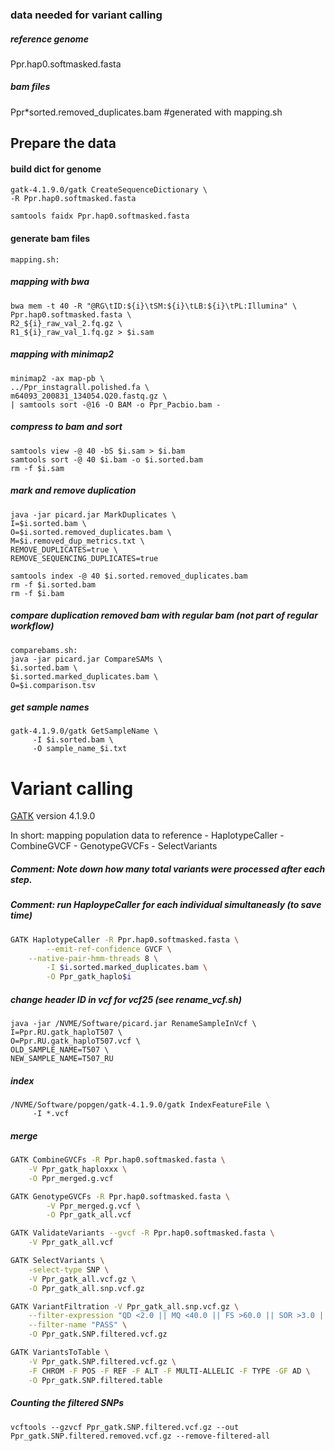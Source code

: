 ### data needed for variant calling
##### reference genome 
Ppr.hap0.softmasked.fasta
##### bam files
Ppr*sorted.removed_duplicates.bam #generated with mapping.sh

## Prepare the data
#### build dict for genome
```
gatk-4.1.9.0/gatk CreateSequenceDictionary \
-R Ppr.hap0.softmasked.fasta
```
```
samtools faidx Ppr.hap0.softmasked.fasta
```
#### generate bam files 
```
mapping.sh:
```
##### mapping with bwa
```
bwa mem -t 40 -R "@RG\tID:${i}\tSM:${i}\tLB:${i}\tPL:Illumina" \
Ppr.hap0.softmasked.fasta \
R2_${i}_raw_val_2.fq.gz \
R1_${i}_raw_val_1.fq.gz > $i.sam
```
##### mapping with minimap2
```
minimap2 -ax map-pb \
../Ppr_instagrall.polished.fa \
m64093_200831_134054.Q20.fastq.gz \
| samtools sort -@16 -O BAM -o Ppr_Pacbio.bam -
```
##### compress to bam and sort
```
samtools view -@ 40 -bS $i.sam > $i.bam
samtools sort -@ 40 $i.bam -o $i.sorted.bam
rm -f $i.sam
```
##### mark and remove duplication
```
java -jar picard.jar MarkDuplicates \
I=$i.sorted.bam \
O=$i.sorted.removed_duplicates.bam \
M=$i.removed_dup_metrics.txt \
REMOVE_DUPLICATES=true \
REMOVE_SEQUENCING_DUPLICATES=true
```
```
samtools index -@ 40 $i.sorted.removed_duplicates.bam
rm -f $i.sorted.bam
rm -f $i.bam
```
##### compare duplication removed bam with regular bam (not part of regular workflow)
```
comparebams.sh:
java -jar picard.jar CompareSAMs \
$i.sorted.bam \
$i.sorted.marked_duplicates.bam \
O=$i.comparison.tsv
```
##### get sample names
```
gatk-4.1.9.0/gatk GetSampleName \
     -I $i.sorted.bam \
     -O sample_name_$i.txt
```

# Variant calling

[GATK](https://gatk.broadinstitute.org/hc/en-us) version 4.1.9.0

In short: mapping population data to reference - HaplotypeCaller - CombineGVCF - GenotypeGVCFs - SelectVariants
##### Comment: Note down how many total variants were processed after each step.
##### Comment: run HaploypeCaller for each individual simultaneasly (to save time)
```sh
GATK HaplotypeCaller -R Ppr.hap0.softmasked.fasta \
        --emit-ref-confidence GVCF \
	--native-pair-hmm-threads 8 \
        -I $i.sorted.marked_duplicates.bam \
        -O Ppr_gatk_haplo$i
```
##### change header ID in vcf for vcf25 (see rename_vcf.sh)
```
java -jar /NVME/Software/picard.jar RenameSampleInVcf \
I=Ppr.RU.gatk_haploT507 \
O=Ppr.RU.gatk_haploT507.vcf \
OLD_SAMPLE_NAME=T507 \
NEW_SAMPLE_NAME=T507_RU
```
##### index
```
/NVME/Software/popgen/gatk-4.1.9.0/gatk IndexFeatureFile \
     -I *.vcf
```
##### merge 
```sh
GATK CombineGVCFs -R Ppr.hap0.softmasked.fasta \
	-V Ppr_gatk_haploxxx \
	-O Ppr_merged.g.vcf
```

```sh
GATK GenotypeGVCFs -R Ppr.hap0.softmasked.fasta \
        -V Ppr_merged.g.vcf \
        -O Ppr_gatk_all.vcf
```

```sh
GATK ValidateVariants --gvcf -R Ppr.hap0.softmasked.fasta \
	-V Ppr_gatk_all.vcf
```

```sh
GATK SelectVariants \
	-select-type SNP \
	-V Ppr_gatk_all.vcf.gz \
	-O Ppr_gatk_all.snp.vcf.gz
```

```sh
GATK VariantFiltration -V Ppr_gatk_all.snp.vcf.gz \
	--filter-expression "QD <2.0 || MQ <40.0 || FS >60.0 || SOR >3.0 || ReadPosRankSum < -8.0 || MQRankSum < -12.5" \
	--filter-name "PASS" \
	-O Ppr_gatk.SNP.filtered.vcf.gz
```

```sh
GATK VariantsToTable \
	-V Ppr_gatk.SNP.filtered.vcf.gz \
	-F CHROM -F POS -F REF -F ALT -F MULTI-ALLELIC -F TYPE -GF AD \
	-O Ppr_gatk.SNP.filtered.table
```

##### Counting the filtered SNPs
```
vcftools --gzvcf Ppr_gatk.SNP.filtered.vcf.gz --out Ppr_gatk.SNP.filtered.removed.vcf.gz --remove-filtered-all
```
